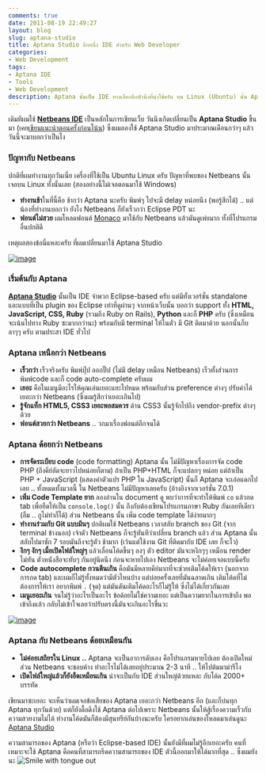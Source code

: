 ```yaml
---
comments: true
date: 2011-08-19 22:49:27
layout: blog
slug: aptana-studio
title: Aptana Studio อีกหนึ่ง IDE สำหรับ Web Developer
categories:
- Web Development
tags:
- Aptana IDE
- Tools
- Web Development
description: Aptana นั้นเป็น IDE ทางเลือกอีกตัวนึงที่น่าใช้ครับ บน Linux (Ubuntu) นั้น Aptana ทำงานได้ไวกว่า Netbeans พอสมควรเลยล่ะ
---
```


เดิมทีผมใช้ **[Netbeans IDE](http://armno.in.th/content/netbeans-ide/)** เป็นหลักในการเขียนเว็บ วันนึงเกิดเปลี่ยนเป็น **Aptana Studio** ขึ้นมา (เคย[เขียนแนะนำตอนครั้งก่อนโน้น](http://armno.in.th/2011/07/19/my-web-development-tools/)) ซึ่งผมลองใช้ Aptana Studio มาประมาณเดือนกว่าๆ แล้ว วันนี้จะมาบอกว่าเป็นไง

### ปัญหากับ Netbeans

ปกติที่ผมทำงานทุกวันเนี่ย เครื่องที่ใช้เป็น Ubuntu Linux ครับ ปัญหาที่พบของ Netbeans นั้นเจอบน Linux ทั้งนั้นเลย (สองอย่างนี้ไม่เจอตอนมาใช้ Windows)

* **ทำงานช้า**ในที่นี้คือ ช้ากว่า Aptana นะครับ พิมพ์ๆ ไปจะมี delay หน่อยนึง (พอรู้สึกได้) .. แต่น้องที่ทำงานบอกว่า ยังไง Netbeans ก็ยังเร็วกว่า Eclipse PDT นะ
* **ฟอนต์ไม่สวย** ผมโหลดฟอนต์ [Monaco](http://www.google.co.th/#hl=th&source=hp&q=monaco+font&oq=monaco+font&aq=f&aqi=g1&aql=&gs_sm=e&gs_upl=12744l15015l0l15260l13l9l1l0l0l0l550l1186l2-1.0.1.1l3l0&fp=381eed87222f3b77&biw=1920&bih=979) มาใช้กับ Netbeans แล้วมันดูเห่ยมาก ทั้งที่โปรแกรมอื่นปกติดี

เหตุผลสองข้อนี่แหละครับ ที่ผมเปลี่ยนมาใช้ Aptana Studio

[![image](http://files.armno.in.th/uploads/2011/08/image_thumb.png)](http://files.armno.in.th/uploads/2011/08/image.png)

### เริ่มต้นกับ Aptana

**[Aptana Studio](http://www.aptana.com)** นั้นเป็น IDE จำพวก Eclipse-based ครับ แต่มีทั้งเวอร์ชั่น standalone และแบบที่เป็น plugin ของ Eclipse เท่าที่ดูผ่านๆ จากหน้าเว็บนั้น บอกว่า support ทั้ง **HTML, JavaScript, CSS, Ruby** (รวมถึง Ruby on Rails), **Python** และก็ **PHP** ครับ (ซึ่งเหมือนจะเน้นไปทาง Ruby ซะมากกว่านะ) พร้อมกับมี terminal ให้ในตัว มี Git ติดมาด้วย นอกนั้นก็บลาๆๆ ครับ ตามประสา IDE ทั่วไป

### Aptana เหนือกว่า Netbeans

* **เร็วกว่า** เร็วจริงครับ พิมพ์ปุ๊ป ออกปั๊ป (ไม่มี delay เหมือน Netbeans) เร็วทั้งส่วนการพิมพ์code และก็ code auto-complete ครับผม
* **เยอะ** คือในเมนูมีอะไรให้คุณเล่นเยอะแยะไปหมด พร้อมกับส่วน preference ต่างๆ ปรับค่าได้เยอะกว่า Netbeans (ซึ่งผมรู้สึกว่าเยอะเกินไป)
* **รู้จักแท็ก HTML5, CSS3 เยอะพอสมควร** ด้าน CSS3 นั้นรู้จักไปถึง vendor-prefix ต่างๆด้วย
* **ฟอนต์สวยกว่า Netbeans** .. วกมาเรื่องฟอนต์อีกจนได้

### Aptana ด้อยกว่า Netbeans

* **การจัดระเบียบ code** (code formatting) Aptana นั้น ไม่มีปัญหาเรื่องการจัด code PHP (ถึงคีย์ลัดจะยาวไปหน่อยก็ตาม) ถ้าเป็น PHP+HTML ก็จะแปลกๆ หน่อย แต่ถ้าเป็น PHP + JavaScript (แสดงค่าตัวแปร PHP ใน JavaScript) นั้นก็ Aptana จะเอ๋อแดกไปเลย .. ทั้งหมดทั้งมวลนี้ ใน Netbeans ไม่มีปัญหาเลยครับ (อ้างอิงจากเวอร์ชั่น 7.0.1)
* **เพิ่ม Code Template ยาก** ลองอ่านใน document ดู พบว่าการที่จะทำให้พิมพ์ `co` แล้วกด tab เพื่อยืดให้เป็น `console.log()` นั้น ถึงกับต้องเขียนโปรแกรมภาษา Ruby กันเลยทีเดียว (อืม .. กูไม่ทำก็ได้) ส่วน Netbeans นั้น เพิ่ม code template ได้ง่ายมากๆ
* **ทำงานร่วมกับ Git แบบมึนๆ** ปกติผมใช้ Netbeans เวลาสลับ branch ของ Git (จาก terminal ข้างนอก) เจ้าตัว Netbeans ก็จะรู้ทันทีว่าเปลี่ยน branch แล้ว ส่วน Aptana นั้น สลับไปมาซัก 7 รอบมันถึงจะรู้ตัว ช้ามาก (เว้นแต่ใช้งาน Git ที่ติดมากับ IDE เลย ก็จะไว)
* **งึกๆ งักๆ เมื่อเปิดไฟล์ใหญ่ๆ** แล้วเลื่อนโค้ดขึ้นๆ ลงๆ ตัว editor มันจะหงึกๆๆ เหมือน render ไม่ทัน ตัวหนังสือจะทับๆ กันอยู่นิดนึง ก่อนจะหายไปเอง Netbeans จะไม่ค่อยเจอแบบนี้ครับ
* **Code autocomplete กวนตีนเกิน** คือมันมีหลายคีย์มากที่จะช่วยเติมโค้ดให้เรา (นอกจากการกด tab) และผมก็ไม่รู้ทั้งหมดว่ามีตัวไหนบ้าง แต่บ่อยครั้งเลยที่มันฉลาดเกิน เติมโค้ดที่ไม่ต้องการให้เรา อยากพิมพ์ `.` (จุด) แต่มันดันเติมโค้ดอะไรก็ไม่รู้ให้ ซึ่งไม่ได้เกี่ยวกันเลย
* **เมนูเยอะเกิน** จนไม่รู้ว่าอะไรเป็นอะไร ข้อด้อยไม่ใช่ความเยอะ แต่เป็นความยากในการเข้าถึง พอเข้าถึงแล้ว กลับไม่เข้าใจเลยว่าปรับตรงนี้มันจะเกินอะไรขึ้นวะ

[![image](http://files.armno.in.th/uploads/2011/08/image_thumb1.png)](http://files.armno.in.th/uploads/2011/08/image1.png)

### Aptana กับ Netbeans ด้อยเหมือนกัน

* **ไม่ค่อยเสถียรใน Linux ..** Aptana จะเป็นอาการดับเอง คือโปรแกรมหายไปเลย ต้องเปิดใหม่ ส่วน Netbeans จะชอบค้าง ทำอะไรไม่ได้เลยอยู่ประมาณ 2-3 นาที .. ให้ไปต้มมาม่ารึไง
* **เปิดไฟล์ใหญ่แล้วก็ยังอืดเหมือนเกิน** น่าจะเป็นกับ IDE ส่วนใหญ่ด้วยแหละ กับโค้ด 2000+ บรรทัด

เขียนมาซะเยอะ จะเห็นว่าผมเจอข้อเสียของ Aptana เยอะกว่า Netbeans อีก (และก็บ่นทุก Aptana ทุกวันด้วย) แต่ก็ยังดื้อดึงใช้ Aptana ต่อไปเพราะ Netbeans นั้นให้สู้เรื่องความเร็วกับความสวยงามไม่ได้ ทำงานโค้ดมันก็ต้องมีสุนทรีย์กันบ้างนะครับ ใครอยากเล่นของโหลดมาเล่นดูนะ [Aptana Studio](http://www.aptana.com)

ความสามารถของ Aptana (หรือว่า Eclipse-based IDE) นั้นยังมีที่ผมไม่รู้อีกเยอะครับ คนที่เหมาะจะใช้ Aptana คือคนที่สามารถรีดความสามารถของ IDE ตัวนี้ออกมาให้ได้มากที่สุด .. ซึ่งผมยังนะ ![Smile with tongue out](http://files.armno.in.th/uploads/2011/08/wlEmoticon-smilewithtongueout.png)
